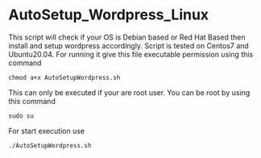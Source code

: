 # AutoSetup_Wordpress_Linux
This script will check if your OS is Debian based or Red Hat Based then install and setup wordpress accordingly.
Script is tested on Centos7 and Ubuntu20.04.
For running it give this file executable permission using this command
```
chmod a+x AutoSetupWordpress.sh
```
This can only be executed if your are root user. You can be root by using this command
```
sudo su
```
For start execution use

```
./AutoSetupWordpress.sh
```
